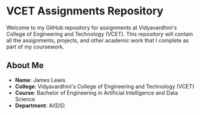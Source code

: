 # VCET Assignments Repository

Welcome to my GitHub repository for assignments at Vidyavardhini's College of Engineering and Technology (VCET). This repository will contain all the assignments, projects, and other academic work that I complete as part of my coursework.

## About Me

- **Name**: James Lewis
- **College**: Vidyavardhini's College of Engineering and Technology (VCET)
- **Course**: Bachelor of Engineering in Artificial Intelligence and Data Science
- **Department**: AI(DS)
